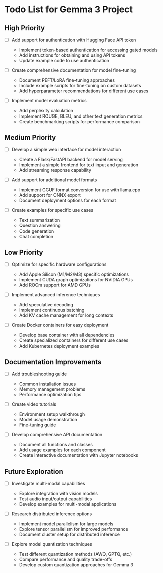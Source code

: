 # Todo List for Gemma 3 Project

## High Priority

- [ ] Add support for authentication with Hugging Face API token

  - Implement token-based authentication for accessing gated models
  - Add instructions for obtaining and using API tokens
  - Update example code to use authentication

- [ ] Create comprehensive documentation for model fine-tuning

  - Document PEFT/LoRA fine-tuning approaches
  - Include example scripts for fine-tuning on custom datasets
  - Add hyperparameter recommendations for different use cases

- [ ] Implement model evaluation metrics
  - Add perplexity calculation
  - Implement ROUGE, BLEU, and other text generation metrics
  - Create benchmarking scripts for performance comparison

## Medium Priority

- [ ] Develop a simple web interface for model interaction

  - Create a Flask/FastAPI backend for model serving
  - Implement a simple frontend for text input and generation
  - Add streaming response capability

- [ ] Add support for additional model formats

  - Implement GGUF format conversion for use with llama.cpp
  - Add support for ONNX export
  - Document deployment options for each format

- [ ] Create examples for specific use cases
  - Text summarization
  - Question answering
  - Code generation
  - Chat completion

## Low Priority

- [ ] Optimize for specific hardware configurations

  - Add Apple Silicon (M1/M2/M3) specific optimizations
  - Implement CUDA graph optimizations for NVIDIA GPUs
  - Add ROCm support for AMD GPUs

- [ ] Implement advanced inference techniques

  - Add speculative decoding
  - Implement continuous batching
  - Add KV cache management for long contexts

- [ ] Create Docker containers for easy deployment
  - Develop base container with all dependencies
  - Create specialized containers for different use cases
  - Add Kubernetes deployment examples

## Documentation Improvements

- [ ] Add troubleshooting guide

  - Common installation issues
  - Memory management problems
  - Performance optimization tips

- [ ] Create video tutorials

  - Environment setup walkthrough
  - Model usage demonstration
  - Fine-tuning guide

- [ ] Develop comprehensive API documentation
  - Document all functions and classes
  - Add usage examples for each component
  - Create interactive documentation with Jupyter notebooks

## Future Exploration

- [ ] Investigate multi-modal capabilities

  - Explore integration with vision models
  - Test audio input/output capabilities
  - Develop examples for multi-modal applications

- [ ] Research distributed inference options

  - Implement model parallelism for large models
  - Explore tensor parallelism for improved performance
  - Document cluster setup for distributed inference

- [ ] Explore model quantization techniques
  - Test different quantization methods (AWQ, GPTQ, etc.)
  - Compare performance and quality trade-offs
  - Develop custom quantization approaches for Gemma 3
